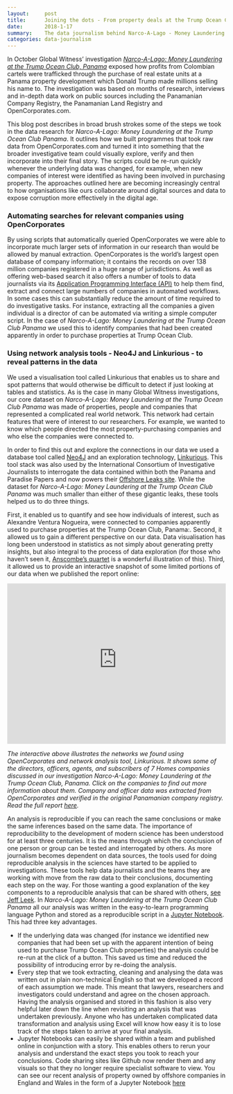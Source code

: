 ```yaml
---
layout:     post
title:      Joining the dots - From property deals at the Trump Ocean Club, Panama to Latin American drug cartels
date:       2018-1-17
summary:	The data journalism behind Narco-A-Lago - Money Laundering at the Trump Ocean Club, Panama.
categories: data-journalism
---
```


In October Global Witness’ investigation [_Narco-A-Lago: Money Laundering at the Trump Ocean Club, Panama_](https://www.globalwitness.org/en/campaigns/corruption-and-money-laundering/narco-a-lago-panama/) exposed how profits from Colombian cartels were trafficked through the purchase of real estate units at a Panama property development which Donald Trump made millions selling his name to. The investigation was based on months of research, interviews and in-depth data work on public sources including the Panamanian Company Registry, the Panamanian Land Registry and OpenCorporates.com.

This blog post describes in broad brush strokes some of the steps we took in the data research for _Narco-A-Lago: Money Laundering at the Trump Ocean Club Panama_. It outlines how we built programmes that took raw data from OpenCorporates.com and turned it into something that the broader investigative team could visually explore, verify and then incorporate into their final story. The scripts could be re-run quickly whenever the underlying data was changed, for example, when new companies of interest were identified as having been involved in purchasing property. The approaches outlined here are becoming increasingly central to how organisations like ours collaborate around digital sources and data to expose corruption more effectively in the digital age.

### Automating searches for relevant companies using OpenCorporates

By using scripts that automatically queried OpenCorporates we were able to incorporate much larger sets of information in our research than would be allowed by manual extraction. OpenCorporates is the world’s largest open database of company information; it contains the records on over 138 million companies registered in a huge range of jurisdictions. As well as offering web-based search it also offers a number of tools to data journalists via its [Application Programming Interface (API)](https://api.opencorporates.com/) to help them find, extract and connect large numbers of companies in automated workflows. In some cases this can substantially reduce the amount of time required to do investigative tasks. For instance, extracting all the companies a given individual is a director of can be automated via writing a simple computer script. In the case of _Narco-A-Lago: Money Laundering at the Trump Ocean Club Panama_ we used this to identify companies that had been created apparently in order to purchase properties at Trump Ocean Club.

### Using network analysis tools - Neo4J and Linkurious - to reveal patterns in the data

We used a visualisation tool called Linkurious that enables us to share and spot patterns that would otherwise be difficult to detect if just looking at tables and statistics. As is the case in many Global Witness investigations, our core dataset on _Narco-A-Lago: Money Laundering at the Trump Ocean Club Panama_ was made of properties, people and companies that represented a complicated real world network. This network had certain features that were of interest to our researchers. For example, we wanted to know which people directed the most property-purchasing companies and who else the companies were connected to.

In order to find this out and explore the connections in our data we used a database tool called [Neo4J](https://neo4j.com/) and an exploration technology, [Linkurious](https://linkurio.us/). This tool stack was also used by the International Consortium of Investigative Journalists to interrogate the data contained within both the Panama and Paradise Papers and now powers their [Offshore Leaks site](https://offshoreleaks.icij.org/). While the dataset for _Narco-A-Lago: Money Laundering at the Trump Ocean Club Panama_ was much smaller than either of these gigantic leaks, these tools helped us to do three things.

First, it enabled us to quantify and see how individuals of interest, such as Alexandre Ventura Nogueira, were connected to companies apparently used to purchase properties at the Trump Ocean Club, Panama:. Second, it allowed us to gain a different perspective on our data. Data visualisation has long been understood in statistics as not simply about generating pretty insights, but also integral to the process of data exploration (for those who haven’t seen it, [Anscombe’s quartet](https://en.wikipedia.org/wiki/Anscombe%27s_quartet) is a wonderful illustration of this). Third, it allowed us to provide an interactive snapshot of some limited portions of our data when we published the report online:

<iframe src="https://linkurious.globalwitness.org/widget/8bb8e819" width="100%" height="370" frameborder="0" webkitallowfullscreen mozallowfullscreen allowfullscreen></iframe>

_The interactive above illustrates the networks we found using OpenCorporates and network analysis tool, Linkurious. It shows some of the directors, officers, agents, and subscribers of 7 Homes companies discussed in our investigation Narco-A-Lago: Money Laundering at the Trump Ocean Club, Panama. Click on the companies to find out more information about them. Company and officer data was extracted from OpenCorporates and verified in the original Panamanian company registry. Read the full report [here](https://www.globalwitness.org/en/campaigns/corruption-and-money-laundering/narco-a-lago-panama/)._

An analysis is reproducible if you can reach the same conclusions or make the same inferences based on the same data. The importance of reproducibility to the development of modern science has been understood for at least three centuries. It is the means through which the conclusion of one person or group can be tested and interrogated by others. As more journalism becomes dependent on data sources, the tools used for doing reproducible analysis in the sciences have started to be applied to investigations. These tools help data journalists and the teams they are working with move from the raw data to their conclusions, documenting each step on the way. For those wanting a good explanation of the key components to a reproducible analysis that can be shared with others, [see Jeff Leek](https://github.com/jtleek/datasharing). In _Narco-A-Lago: Money Laundering at the Trump Ocean Club Panama_ all our analysis was written in the easy-to-learn programming language Python and stored as a reproducible script in a [Jupyter Notebook](http://jupyter.org/). This had three key advantages.

*   If the underlying data was changed (for instance we identified new companies that had been set up with the apparent intention of being used to purchase Trump Ocean Club properties) the analysis could be re-run at the click of a button. This saved us time and reduced the possibility of introducing error by re-doing the analysis. 
*   Every step that we took extracting, cleaning and analysing the data was written out in plain non-technical English so that we developed a record of each assumption we made. This meant that lawyers, researchers and investigators could understand and agree on the chosen approach. Having the analysis organised and stored in this fashion is also very helpful later down the line when revisiting an analysis that was undertaken previously. Anyone who has undertaken complicated data transformation and analysis using Excel will know how easy it is to lose track of the steps taken to arrive at your final analysis.
*   Jupyter Notebooks can easily be shared within a team and published online in conjunction with a story. This enables others to rerun your analysis and understand the exact steps you took to reach your conclusions. Code sharing sites like Github now render them and any visuals so that they no longer require specialist software to view. You can see our recent analysis of property owned by offshore companies in England and Wales in the form of a Jupyter Notebook [here](https://github.com/Global-Witness/overseas_companies_land_ownership/blob/master/overseas_companies_land_ownership_analysis.ipynb)